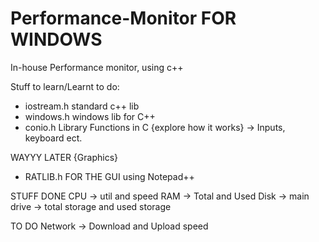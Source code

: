 # Performance-Monitor FOR WINDOWS
In-house Performance monitor, using c++

Stuff to learn/Learnt to do:
 - iostream.h standard c++ lib
 - windows.h windows lib for C++
 - conio.h Library Functions in C {explore how it works} -> Inputs, keyboard ect.

WAYYY LATER {Graphics}
 - RATLIB.h FOR THE GUI using Notepad++

STUFF DONE
CPU -> util and speed
RAM -> Total and Used
Disk -> main drive -> total storage and used storage

TO DO
Network -> Download and Upload speed
